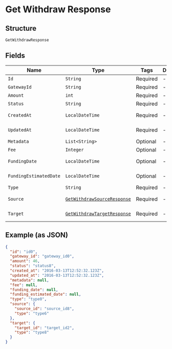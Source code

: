 
# Get Withdraw Response

## Structure

`GetWithdrawResponse`

## Fields

| Name | Type | Tags | Description | Getter | Setter |
|  --- | --- | --- | --- | --- | --- |
| `Id` | `String` | Required | - | String getId() | setId(String id) |
| `GatewayId` | `String` | Required | - | String getGatewayId() | setGatewayId(String gatewayId) |
| `Amount` | `int` | Required | - | int getAmount() | setAmount(int amount) |
| `Status` | `String` | Required | - | String getStatus() | setStatus(String status) |
| `CreatedAt` | `LocalDateTime` | Required | - | LocalDateTime getCreatedAt() | setCreatedAt(LocalDateTime createdAt) |
| `UpdatedAt` | `LocalDateTime` | Required | - | LocalDateTime getUpdatedAt() | setUpdatedAt(LocalDateTime updatedAt) |
| `Metadata` | `List<String>` | Optional | - | List<String> getMetadata() | setMetadata(List<String> metadata) |
| `Fee` | `Integer` | Optional | - | Integer getFee() | setFee(Integer fee) |
| `FundingDate` | `LocalDateTime` | Optional | - | LocalDateTime getFundingDate() | setFundingDate(LocalDateTime fundingDate) |
| `FundingEstimatedDate` | `LocalDateTime` | Optional | - | LocalDateTime getFundingEstimatedDate() | setFundingEstimatedDate(LocalDateTime fundingEstimatedDate) |
| `Type` | `String` | Required | - | String getType() | setType(String type) |
| `Source` | [`GetWithdrawSourceResponse`](/doc/models/get-withdraw-source-response.md) | Required | - | GetWithdrawSourceResponse getSource() | setSource(GetWithdrawSourceResponse source) |
| `Target` | [`GetWithdrawTargetResponse`](/doc/models/get-withdraw-target-response.md) | Required | - | GetWithdrawTargetResponse getTarget() | setTarget(GetWithdrawTargetResponse target) |

## Example (as JSON)

```json
{
  "id": "id0",
  "gateway_id": "gateway_id0",
  "amount": 46,
  "status": "status8",
  "created_at": "2016-03-13T12:52:32.123Z",
  "updated_at": "2016-03-13T12:52:32.123Z",
  "metadata": null,
  "fee": null,
  "funding_date": null,
  "funding_estimated_date": null,
  "type": "type0",
  "source": {
    "source_id": "source_id8",
    "type": "type6"
  },
  "target": {
    "target_id": "target_id2",
    "type": "type8"
  }
}
```

